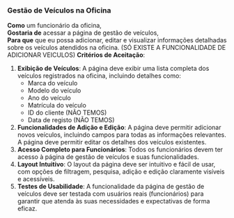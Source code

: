 ### Gestão de Veículos na Oficina

**Como** um funcionário da oficina,  
**Gostaria de** acessar a página de gestão de veículos,  
**Para que** que eu possa adicionar, editar e visualizar informações detalhadas sobre os veículos atendidos na oficina.
(SÓ EXISTE A FUNCIONALIDADE DE ADICIONAR VEICULOS)
**Critérios de Aceitação**:
1. **Exibição de Veículos**: A página deve exibir uma lista completa dos veículos registrados na oficina, incluindo detalhes como:
   - Marca do veículo
   - Modelo do veículo
   - Ano do veículo
   - Matrícula do veículo
   - ID do cliente (NÃO TEMOS)
   - Data de registo (NÃO TEMOS)
3. **Funcionalidades de Adição e Edição**: A página deve permitir adicionar novos veículos, incluindo campos para todas as informações relevantes. A página deve permitir editar os detalhes dos veículos existentes.
4. **Acesso Completo para Funcionários**: Todos os funcionários devem ter acesso à página de gestão de veículos e suas funcionalidades.
5. **Layout Intuitivo**: O layout da página deve ser intuitivo e fácil de usar, com opções de filtragem, pesquisa, adição e edição claramente visíveis e acessíveis.
6. **Testes de Usabilidade**: A funcionalidade da página de gestão de veículos deve ser testada com usuários reais (funcionários) para garantir que atenda às suas necessidades e expectativas de forma eficaz.
